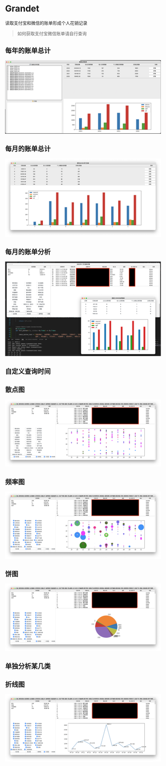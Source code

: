 # Grandet

读取支付宝和微信的账单形成个人花销记录

> 如何获取支付宝微信账单请自行查询

## 每年的账单总计

![img](./images/index_01.png)

## 每月的账单总计

![img](./images/index_02.png)

## 每月的账单分析

![img](./images/index_05.png)

## 自定义查询时间

## 散点图

![img](./images/index_06.png)

## 频率图

![img](./images/index_07.png)

## 饼图

![img](./images/index_08.png)

## 单独分析某几类

## 折线图

![img](./images/index_09.png)
